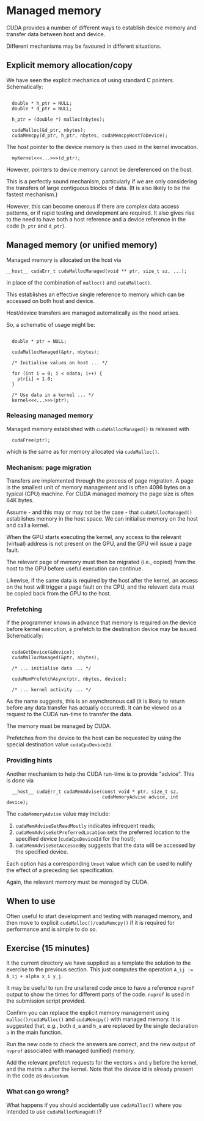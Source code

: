 # Managed memory

CUDA provides a number of different ways to establish device
memory and transfer data between host and device.


Different mechanisms may be favoured in different situations.


## Explicit memory allocation/copy

We have seen the explicit mechanics of using standard C pointers.
Schematically:
```

  double * h_ptr = NULL;
  double * d_ptr = NULL;

  h_ptr = (double *) malloc(nbytes);

  cudaMalloc(&d_ptr, nbytes);
  cudaMemcpy(d_ptr, h_ptr, nbytes, cudaMemcpyHostToDevice);
```
The host pointer to the device memory is then used in the kernel invocation.
```
  myKernel<<<...>>>(d_ptr);
```
However, pointers to device memory cannot be dereferenced on the host.

This is a perfectly sound mechanism, particularly if we are only
considering the transfers of large contiguous blocks of data.
(It is also likely to be the fastest mechanism.)

However, this can become onerous if there are complex data access
patterns, or if rapid testing and development are required. It also
gives rise to the need to have both a host reference and a device
reference in the code (`h_ptr` and `d_ptr`).


## Managed memory (or unified memory)

Managed memory is allocated on the host via
```
__host__ cudaErr_t cudaMallocManaged(void ** ptr, size_t sz, ...);
```
in place of the combination of `malloc()` and `cudaMalloc()`.

This establishes an effective single reference to memory which can be
accessed on both host and device.

Host/device transfers are managed automatically as the need arises.

So, a schematic of usage might be:
```

  double * ptr = NULL;

  cudaMallocManaged(&ptr, nbytes);

  /* Initialise values on host ... */

  for (int i = 0; i < ndata; i++) {
    ptr[i] = 1.0;
  }

  /* Use data in a kernel ... */
  kernel<<<...>>>(ptr);
```

### Releasing managed memory

Managed memory established with `cudaMallocManaged()` is released with
```
  cudaFree(ptr);
```
which is the same as for memory allocated via `cudaMalloc()`.


### Mechanism: page migration

Transfers are implemented through the process of page migration.
A page is the smallest unit of memory management and is often
4096 bytes on a typical (CPU) machine. For CUDA managed memory
the page size is often 64K bytes.

Assume - and this may or may not be the case - that
`cudaMallocManaged()` establishes memory in the host space.
We can initialise memory on the host and call a kernel.

When the GPU starts executing the kernel, any access to the
relevant (virtual) address is not present on the GPU, and
the GPU will issue a page fault.

The relevant page of memory must then be migrated (i.e., copied)
from the host to the GPU before useful execution can continue.

Likewise, if the same data is required by the host after the kernel,
an access on the host will trigger a page fault on the CPU, and the
relevant data must be copied back from the GPU to the host.

### Prefetching

If the programmer knows in advance that memory is required on the
device before kernel execution, a prefetch to the destination
device may be issued. Schematically:
```

  cudaGetDevice(&device);
  cudaMallocManaged(&ptr, nbytes);

  /* ... initialise data ... */

  cudaMemPrefetchAsync(ptr, nbytes, device);

  /* ... kernel activity ... */
```
As the name suggests, this is an asynchronous call (it is likely to return
before any data transfer has actually occurred).
It can be viewed as a request to the CUDA run-time to transfer the
data.

The memory must be managed by CUDA.

Prefetches from the device to the host can be requested by using the special
destination value `cudaCpuDeviceId`.


### Providing hints

Another mechanism to help the CUDA run-time is to provide "advice".
This is done via
```
  __host__ cudaErr_t cudaMemAdvise(const void * ptr, size_t sz,
                                   cudaMemoryAdvise advice, int device);
```
The `cudaMemoryAdvise` value may include:

1. `cudaMemAdviseSetReadMostly` indicates infrequent reads;
2. `cudaMemAdviseSetPreferredLocation` sets the preferred location to
   the specified device (`cudaCpuDeviceId` for the host);
3. `cudaMemAdviseSetAccessedBy` suggests that the data will be accessed
   by the specified device.

Each option has a corresponding `Unset` value which can be used to
nullify the effect of a preceding `Set` specification.

Again, the relevant memory must be managed by CUDA.



## When to use

Often useful to start development and testing with managed memory, and
then move to explicit `cudaMalloc()/cudaMemcpy()` if it is required for
performance and is simple to do so.


## Exercise (15 minutes)

It the current directory we have supplied as a template the solution
to the exercise to the previous section. This just computes the
operation `A_ij := A_ij + alpha x_i y_j`.

It may be useful to run the unaltered code once to have a reference
`nvprof` output to show the times for different parts of the code.
`nvprof` is used in the submission script provided.

Confirm you can replace the explicit memory management using
`malloc()/cudaMalloc()` and `cudaMemcpy()` with managed memory.
It is suggested that, e.g., both `d_a` and `h_a` are replaced
by the single declaration `a` in the main function.

Run the new code to check the answers are correct, and the new output
of `nvprof` associated with managed (unified) memory.


Add the relevant prefetch requests for the vectors `x` and `y` before
the kernel, and the matrix `a` after the kernel. Note that the device
id is already present in the code as `deviceNum`.


### What can go wrong?

What happens if you should accidentally use `cudaMalloc()` where you intended
to use `cudaMallocManaged()`?
